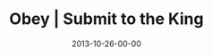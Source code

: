 ---
layout: message
category: message
series: "Kingdom Come"
title: "Obey | Submit to the King"
date: 2013-10-26-00-00
message_id: 828
sc-permalink-url: "http://soundcloud.com/crdschurch/obey-submit-to-the-king"
audio: "http://s3.amazonaws.com/crossroads-media/messages/audio/102613forweb.mp3"
audio-duration: "50:48"
description: "Chuck Mingo talks about submitting to the King"
video: "http://s3.amazonaws.com/crossroads-media/messages/video/102613forweb.mp4"
video-duration: "50:48"
yt-video-id: "tZ895NZkJqs"
video-image: "http://s3.amazonaws.com/crossroads-media/images/chuck mingo.jpg"
program: "http://s3.amazonaws.com/crossroads-media/documents/KingdomProgram_Week3_LO.pdf"
tag: 
 - crossroads-church
 - journey
 - chuck-mingo
 - kingdom
 - kingdom-come
 - program
explicit: false
---